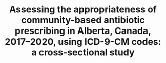 ---
draft: false
title: 'Assessing the appropriateness of community-based antibiotic prescribing in Alberta, Canada, 2017–2020, using ICD-9-CM codes: a cross-sectional study'
publishDate: 2023-07-04
journal: 'Jul 2023, 11 (4) E579-E586; DOI: 10.9778/cmajo.20220114 '
authors: [Myles Leslie, Raad Fadaak, Brendan Cord Lethebe, Jessie Hart Szostakiwskyj]
link: 'https://www.cmajopen.ca/content/11/4/E579?utm_source=TrendMD&utm_medium=cpc&utm_campaign=CMAJ_Open_TrendMD_0'
---